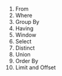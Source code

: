 1. From
2. Where
3. Group By
4. Having
5. Window 
6. Select
7. Distinct
8. Union
9. Order By
10. Limit and Offset
